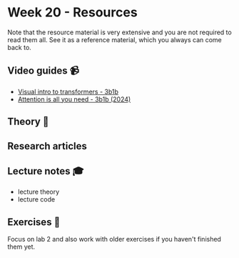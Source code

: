 # Week 20 - Resources

Note that the resource material is very extensive and you are not required to read them all. See it as a reference material, which you always can come back to.

## Video guides :video_camera:

- [Visual intro to transformers - 3b1b](https://www.youtube.com/watch?v=wjZofJX0v4M)
- [Attention is all you need - 3b1b (2024)](https://www.youtube.com/watch?v=eMlx5fFNoYc)

## Theory :book:


## Research articles


## Lecture notes :mortar_board:

- lecture theory 
- lecture code 

## Exercises :running:

Focus on lab 2 and also work with older exercises if you haven't finished them yet.
